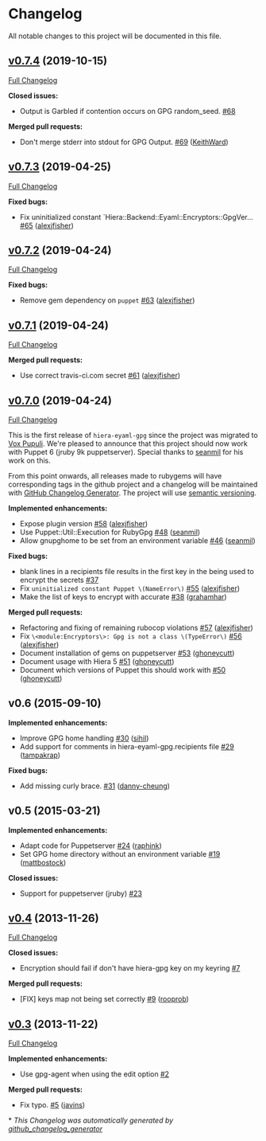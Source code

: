 # Changelog

All notable changes to this project will be documented in this file.

## [v0.7.4](https://github.com/voxpupuli/hiera-eyaml-gpg/tree/v0.7.4) (2019-10-15)

[Full Changelog](https://github.com/voxpupuli/hiera-eyaml-gpg/compare/v0.7.3...v0.7.4)

**Closed issues:**

- Output is Garbled if contention occurs on GPG random\_seed. [\#68](https://github.com/voxpupuli/hiera-eyaml-gpg/issues/68)

**Merged pull requests:**

- Don't merge stderr into stdout for GPG Output.  [\#69](https://github.com/voxpupuli/hiera-eyaml-gpg/pull/69) ([KeithWard](https://github.com/KeithWard))

## [v0.7.3](https://github.com/voxpupuli/hiera-eyaml-gpg/tree/v0.7.3) (2019-04-25)

[Full Changelog](https://github.com/voxpupuli/hiera-eyaml-gpg/compare/v0.7.2...v0.7.3)

**Fixed bugs:**

- Fix uninitialized constant `Hiera::Backend::Eyaml::Encryptors::GpgVer… [\#65](https://github.com/voxpupuli/hiera-eyaml-gpg/pull/65) ([alexjfisher](https://github.com/alexjfisher))

## [v0.7.2](https://github.com/voxpupuli/hiera-eyaml-gpg/tree/v0.7.2) (2019-04-24)

[Full Changelog](https://github.com/voxpupuli/hiera-eyaml-gpg/compare/v0.7.1...v0.7.2)

**Fixed bugs:**

- Remove gem dependency on `puppet` [\#63](https://github.com/voxpupuli/hiera-eyaml-gpg/pull/63) ([alexjfisher](https://github.com/alexjfisher))

## [v0.7.1](https://github.com/voxpupuli/hiera-eyaml-gpg/tree/v0.7.1) (2019-04-24)

[Full Changelog](https://github.com/voxpupuli/hiera-eyaml-gpg/compare/v0.7.0...v0.7.1)

**Merged pull requests:**

- Use correct travis-ci.com secret [\#61](https://github.com/voxpupuli/hiera-eyaml-gpg/pull/61) ([alexjfisher](https://github.com/alexjfisher))

## [v0.7.0](https://github.com/voxpupuli/hiera-eyaml-gpg/tree/v0.7.0) (2019-04-24)

[Full Changelog](https://github.com/voxpupuli/hiera-eyaml-gpg/compare/vp_migration...v0.7.0)

This is the first release of `hiera-eyaml-gpg` since the project was migrated to [Vox Pupuli](https://voxpupuli.org/).  We're pleased to announce that this project should now work with Puppet 6 (jruby 9k puppetserver).  Special thanks to [seanmil](https://github.com/seanmil) for his work on this.

From this point onwards, all releases made to rubygems will have corresponding tags in the github project and a changelog will be maintained with [GitHub Changelog Generator](https://github.com/github-changelog-generator/github-changelog-generator).  The project will use [semantic versioning](https://semver.org/).

**Implemented enhancements:**

- Expose plugin version [\#58](https://github.com/voxpupuli/hiera-eyaml-gpg/pull/58) ([alexjfisher](https://github.com/alexjfisher))
- Use Puppet::Util::Execution for RubyGpg [\#48](https://github.com/voxpupuli/hiera-eyaml-gpg/pull/48) ([seanmil](https://github.com/seanmil))
- Allow gnupghome to be set from an environment variable [\#46](https://github.com/voxpupuli/hiera-eyaml-gpg/pull/46) ([seanmil](https://github.com/seanmil))

**Fixed bugs:**

- blank lines in a recipients file results in the first key in the being used to encrypt the secrets [\#37](https://github.com/voxpupuli/hiera-eyaml-gpg/issues/37)
- Fix `uninitialized constant Puppet \(NameError\)` [\#55](https://github.com/voxpupuli/hiera-eyaml-gpg/pull/55) ([alexjfisher](https://github.com/alexjfisher))
- Make the list of keys to encrypt with accurate [\#38](https://github.com/voxpupuli/hiera-eyaml-gpg/pull/38) ([grahamhar](https://github.com/grahamhar))

**Merged pull requests:**

- Refactoring and fixing of remaining rubocop violations [\#57](https://github.com/voxpupuli/hiera-eyaml-gpg/pull/57) ([alexjfisher](https://github.com/alexjfisher))
- Fix `\<module:Encryptors\>: Gpg is not a class \(TypeError\)` [\#56](https://github.com/voxpupuli/hiera-eyaml-gpg/pull/56) ([alexjfisher](https://github.com/alexjfisher))
- Document installation of gems on puppetserver [\#53](https://github.com/voxpupuli/hiera-eyaml-gpg/pull/53) ([ghoneycutt](https://github.com/ghoneycutt))
- Document usage with Hiera 5 [\#51](https://github.com/voxpupuli/hiera-eyaml-gpg/pull/51) ([ghoneycutt](https://github.com/ghoneycutt))
- Document which versions of Puppet this should work with [\#50](https://github.com/voxpupuli/hiera-eyaml-gpg/pull/50) ([ghoneycutt](https://github.com/ghoneycutt))

## v0.6 (2015-09-10)

**Implemented enhancements:**

- Improve GPG home handling [\#30](https://github.com/voxpupuli/hiera-eyaml-gpg/pull/30) ([sihil](https://github.com/sihil))
- Add support for comments in hiera-eyaml-gpg.recipients file [\#29](https://github.com/voxpupuli/hiera-eyaml-gpg/pull/29) ([tampakrap](https://github.com/tampakrap))

**Fixed bugs:**

- Add missing curly brace. [\#31](https://github.com/voxpupuli/hiera-eyaml-gpg/pull/31) ([danny-cheung](https://github.com/danny-cheung))

## v0.5 (2015-03-21)

**Implemented enhancements:**

- Adapt code for Puppetserver [\#24](https://github.com/voxpupuli/hiera-eyaml-gpg/pull/24) ([raphink](https://github.com/raphink))
- Set GPG home directory without an environment variable [\#19](https://github.com/voxpupuli/hiera-eyaml-gpg/pull/19) ([mattbostock](https://github.com/mattbostock))

**Closed issues:**

- Support for puppetserver \(jruby\) [\#23](https://github.com/voxpupuli/hiera-eyaml-gpg/issues/23)

## [v0.4](https://github.com/voxpupuli/hiera-eyaml-gpg/tree/v0.4) (2013-11-26)

[Full Changelog](https://github.com/voxpupuli/hiera-eyaml-gpg/compare/v0.3...v0.4)

**Closed issues:**

- Encryption should fail if don't have hiera-gpg key on my keyring [\#7](https://github.com/voxpupuli/hiera-eyaml-gpg/issues/7)

**Merged pull requests:**

- \[FIX\] keys map not being set correctly [\#9](https://github.com/voxpupuli/hiera-eyaml-gpg/pull/9) ([rooprob](https://github.com/rooprob))

## [v0.3](https://github.com/voxpupuli/hiera-eyaml-gpg/tree/v0.3) (2013-11-22)

[Full Changelog](https://github.com/voxpupuli/hiera-eyaml-gpg/compare/709b12bcd637a18672847946c410701d32096e0c...v0.3)

**Implemented enhancements:**

- Use gpg-agent when using the edit option [\#2](https://github.com/voxpupuli/hiera-eyaml-gpg/issues/2)

**Merged pull requests:**

- Fix typo. [\#5](https://github.com/voxpupuli/hiera-eyaml-gpg/pull/5) ([javins](https://github.com/javins))


\* *This Changelog was automatically generated by [github_changelog_generator](https://github.com/github-changelog-generator/github-changelog-generator)*
